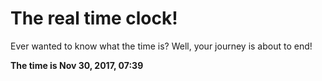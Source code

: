 # The real time clock!

Ever wanted to know what the time is? Well, your journey is about to end!

**The time is Nov 30, 2017, 07:39**
